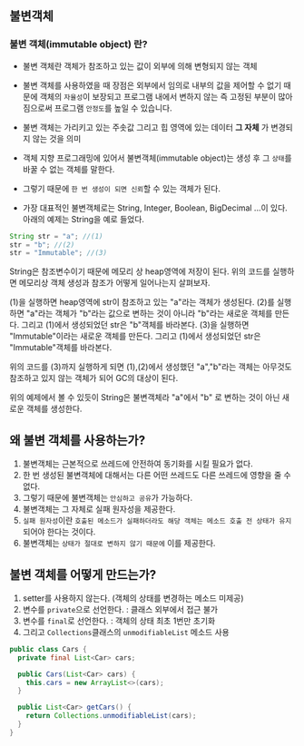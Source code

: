 ## 불변객체

### 불변 객체(immutable object) 란?


- 불변 객체란 객체가 참조하고 있는 값이 외부에 의해 변형되지 않는 객체
- 불변 객체를 사용하였을 때 장점은 외부에서 임의로 내부의 값을 제어할 수 없기 때문에
  객체의 `자율성`이 보장되고 프로그램 내에서 변하지 않는 즉 고정된 부분이 많아짐으로써 프로그램 `안정도`를 높일 수 있습니다.
- 불변 객체는 가리키고 있는 주솟값 그리고 힙 영역에 있는 데이터 **그 자체** 가 변경되지 않는 것을 의미

- 객체 지향 프로그래밍에 있어서 불변객체(immutable object)는 생성 후 그 `상태`를 바꿀 수 없는 객체를 말한다.
- 그렇기 때문에 `한 번 생성이 되면 신뢰`할 수 있는 객체가 된다.
- 가장 대표적인 불변객체로는 String, Integer, Boolean, BigDecimal ...이 있다. 아래의 예제는 String을 예로 들었다.

```java
String str = "a"; //(1) 
str = "b"; //(2) 
str = "Immutable"; //(3)
```

String은 참조변수이기 때문에 메모리 상 heap영역에 저장이 된다. 위의 코드를 실행하면 메모리상 객체 생성과 참조가 어떻게 일어나는지 살펴보자.

(1)을 실행하면 heap영역에 str이 참조하고 있는 "a"라는 객체가 생성된다.
(2)를 실행하면 "a"라는 객체가 "b"라는 값으로 변하는 것이 아니라 "b"라는 새로운 객체를 만든다. 그리고 (1)에서 생성되었던 str은 "b"객체를 바라본다.
(3)을 실행하면 "Immutable"이라는 새로운 객체를 만든다. 그리고 (1)에서 생성되었던 str은 "Immutable"객체를 바라본다.

위의 코드를 (3)까지 실행하게 되면 (1),(2)에서 생성했던 "a","b"라는 객체는 아무것도 참조하고 있지 않는 객체가 되어 GC의 대상이 된다.

위의 예제에서 볼 수 있듯이 String은 불변객체라 "a"에서 "b" 로 변하는 것이 아닌 새로운 객체를 생성한다.


## 왜 불변 객체를 사용하는가?

1. 불변객체는 근본적으로 쓰레드에 안전하여 동기화를 시킬 필요가 없다. 
2. 한 번 생성된 불변객체에 대해서는 다른 어떤 쓰레드도 다른 쓰레드에 영향을 줄 수 없다. 
3. 그렇기 때문에 불변객체는 `안심하고 공유`가 가능하다.
3. 불변객체는 그 자체로 실패 원자성을 제공한다. 
4. `실패 원자성`이란 `호출된 메소드가 실패하더라도 해당 객체는 메소드 호출 전 상태가 유지`되어야 한다는 것이다. 
5. 불변객체는 `상태가 절대로 변하지 않기 때문에` 이를 제공한다.

## 불변 객체를 어떻게 만드는가?

1. setter를 사용하지 않는다. (객체의 상태를 변경하는 메소드 미제공)
2. 변수를 `private`으로 선언한다. : 클래스 외부에서 접근 불가
3. 변수를 `final`로 선언한다. : 객체의 상태 최초 1번만 초기화
4. 그리고 `Collections`클래스의 `unmodifiableList` 메소드 사용

```java
public class Cars {
  private final List<Car> cars;

  public Cars(List<Car> cars) {
    this.cars = new ArrayList<>(cars);
  }

  public List<Car> getCars() {
    return Collections.unmodifiableList(cars);
  }
}
```